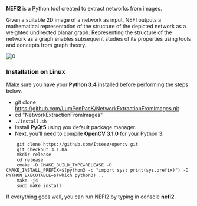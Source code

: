 **NEFI2** is a Python tool created to extract networks from images.

Given a suitable 2D image of a network as input, NEFI outputs a mathematical representation of the structure of the depicted network as a weighted undirected planar graph.
Representing the structure of the network as a graph enables subsequent studies of its properties using tools and concepts from graph theory.

![0](http://i.imgur.com/HGBwF31.png)

### Installation on Linux

Make sure you have your **Python 3.4** installed before performing the steps below.

* git clone https://github.com/LumPenPacK/NetworkExtractionFromImages.git
* cd "NetworkExtractionFromImages"
* `./install.sh`
* Install **PyQt5** using you default package manager.
* Next, you'll need to compile **OpenCV 3.1.0** for your Python 3.

```
    git clone https://github.com/Itseez/opencv.git
    git checkout 3.1.0a
    mkdir release
    cd release
    cmake -D CMAKE_BUILD_TYPE=RELEASE -D CMAKE_INSTALL_PREFIX=$(python3 -c "import sys; print(sys.prefix)") -D PYTHON_EXECUTABLE=$(which python3) ..
    make -j4
    sudo make install
```

If everything goes well, you can run NEFI2 by typing in console **nefi2**.

